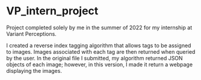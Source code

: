 # VP_intern_project
Project completed solely by me in the summer of 2022 for my internship at Variant Perceptions.

I created a reverse index tagging algorithm that allows tags to be assigned to images. Images associated with each tag are then returned when queried by the user. In the original file I submitted, my algorithm returned JSON objects of each image; however, in this version, I made it return a webpage displaying the images.
